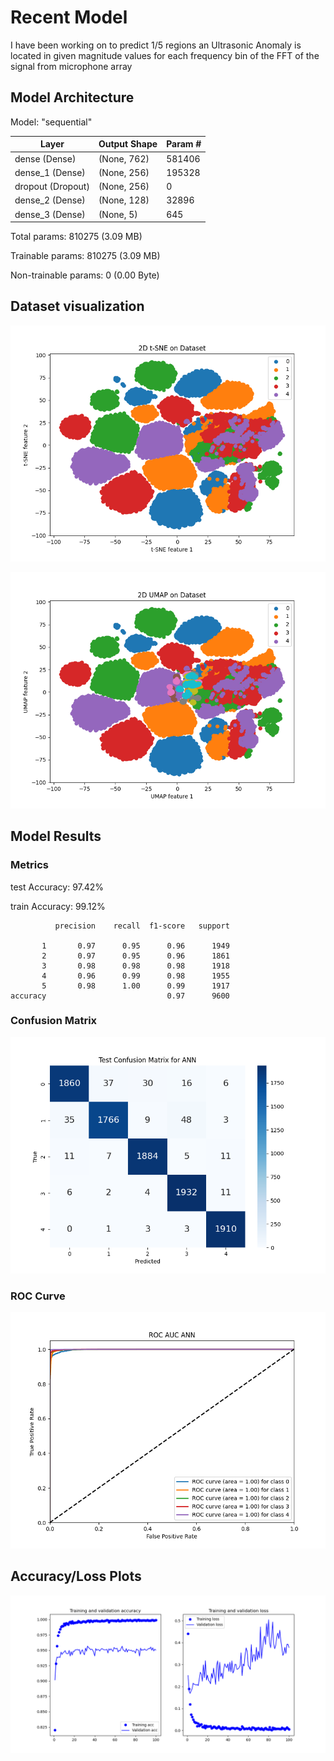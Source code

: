 # Recent Model

I have been working on to predict 1/5 regions an Ultrasonic Anomaly is located in given magnitude values for each frequency bin of the FFT of the signal from microphone array

## Model Architecture

Model: "sequential"

| Layer | Output Shape | Param # |
|-------|--------------|---------|
| dense (Dense) | (None, 762) | 581406 |
| dense_1 (Dense) | (None, 256) | 195328 |
| dropout (Dropout) | (None, 256) | 0 |
| dense_2 (Dense) | (None, 128) | 32896 |
| dense_3 (Dense) | (None, 5) | 645 |


Total params: 810275 (3.09 MB)

Trainable params: 810275 (3.09 MB)

Non-trainable params: 0 (0.00 Byte)

## Dataset visualization

![TSNE map of dataset](FinalProject\FinalResults\Dataset\tsne.png)

![UMAP map of dataset](FinalProject\FinalResults\Dataset\umap.png)

## Model Results

### Metrics

test Accuracy: 97.42%

train Accuracy: 99.12%

              precision    recall  f1-score   support

           1       0.97      0.95      0.96      1949
           2       0.97      0.95      0.96      1861
           3       0.98      0.98      0.98      1918
           4       0.96      0.99      0.98      1955
           5       0.98      1.00      0.99      1917
    accuracy                           0.97      9600

### Confusion Matrix

![Matrix](FinalProject\FinalResults\ANN\test_confusion_matrix.png)

### ROC Curve

![ROC](FinalProject\FinalResults\ANN\roc_curve.png)

## Accuracy/Loss Plots

![Accuracy](FinalProject\FinalResults\ANN\acc_loss_plot.png)
